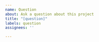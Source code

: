 ```yaml
---
name: Question
about: Ask a question about this project
title: "[question]"
labels: question
assignees: ''

---
```



